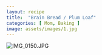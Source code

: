```yaml
---
layout: recipe
title:  "Brain Bread / Plum Loaf"
categories: [ Mom, Baking ]
image: assets/images/1.jpg
---
```

![IMG_0150.JPG]({{site.baseurl}}/image/IMG_0150.JPG)
